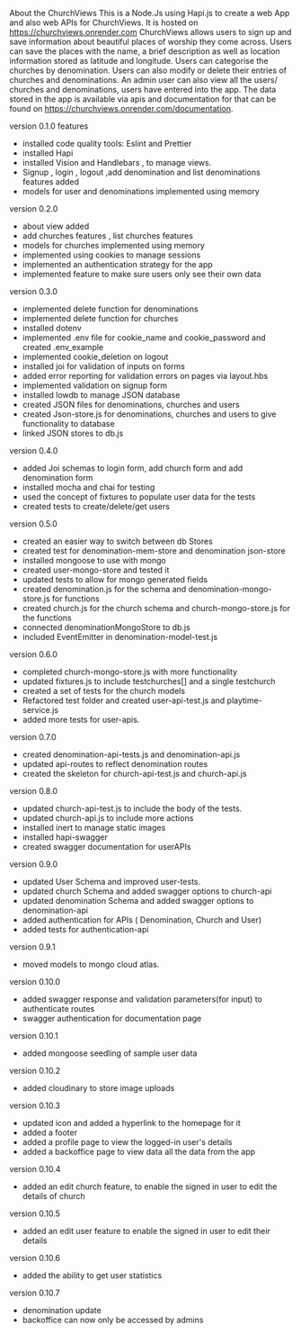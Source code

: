 About the ChurchViews
This is a Node.Js using Hapi.js to create a web App and also web APIs for ChurchViews. It is hosted on https://churchviews.onrender.com ChurchViews allows users to sign up and save information about beautiful places of worship they come across. Users can save the places with the name, a brief description as well as location information stored as latitude and longitude. Users can categorise the churches by denomination. Users can also modify or delete their entries of churches and denominations. An admin user can also view all the users/ churches and denominations, users have entered into the app.
The data stored in the app is available via apis and documentation for that can be found on https://churchviews.onrender.com/documentation. 

version 0.1.0 features
- installed code quality tools: Eslint and Prettier
- installed Hapi 
- installed Vision and Handlebars , to manage views.
- Signup , login , logout ,add denomination and list denominations features added
- models for user and denominations implemented using memory


version 0.2.0 
- about view added 
- add churches features , list churches features 
- models for churches implemented using memory
- implemented using cookies to manage sessions
- implemented an authentication strategy for the app
- implemented feature to make sure users only see their own data


version 0.3.0
- implemented delete function for denominations
- implemented delete function for churches
- installed dotenv
- implemented .env file for cookie_name and cookie_password and created .env_example
- implemented cookie_deletion on logout
- installed joi for validation of inputs on forms
- added error reporting for validation errors on pages via layout.hbs 
- implemented validation on signup form
- installed lowdb to manage JSON database 
- created JSON files for denominations, churches and users
- created Json-store.js for denominations, churches and users to give functionality to database
- linked JSON stores to db.js 

version 0.4.0
- added Joi schemas to login form, add church form and add denomination form 
- installed mocha and chai for testing
- used the concept of fixtures to populate user data for the tests
- created tests to create/delete/get users  

version 0.5.0
- created an easier way to switch between db Stores
- created test for denomination-mem-store and denomination json-store
- installed mongoose to use with mongo
- created user-mongo-store and tested it 
- updated tests to allow for mongo generated fields 
- created denomination.js for the schema and denomination-mongo-store.js for functions 
- created church.js for the church schema and church-mongo-store.js for the functions 
- connected denominationMongoStore to db.js
- included EventEmitter in denomination-model-test.js 

version 0.6.0
- completed church-mongo-store.js with more functionality
- updated fixtures.js to include testchurches[] and a single testchurch
- created a set of tests for the church models
- Refactored test folder and created user-api-test.js and playtime-service.js
- added more tests for user-apis.

version 0.7.0 
- created denomination-api-tests.js and denomination-api.js
- updated api-routes to reflect denomination routes
- created the skeleton for church-api-test.js and church-api.js 

version 0.8.0
- updated church-api-test.js to include the body of the tests.
- updated church-api.js to include more actions 
- installed inert to manage static images
- installed hapi-swagger 
- created swagger documentation for userAPIs 

version 0.9.0
- updated User Schema and improved user-tests. 
- updated church Schema and added swagger options to church-api
- updated denomination Schema and added swagger options to denomination-api
- added authentication for APIs ( Denomination, Church and User)
- added tests for authentication-api

version 0.9.1
- moved models to mongo cloud atlas.

version 0.10.0
- added swagger response and validation parameters(for input) to authenticate routes
- swagger authentication for documentation page

version 0.10.1 
- added mongoose seedling of sample user data

version 0.10.2 
- added cloudinary to store image uploads 

version 0.10.3
- updated icon and added a hyperlink to the homepage for it
- added a footer
- added a profile page to view the logged-in user's details
- added a backoffice page to view data all the data from the app

version 0.10.4
- added an edit church feature, to enable the signed in user to edit the details of church

version 0.10.5 
- added an edit user feature to enable the signed in user to edit their details

version 0.10.6
- added the ability to get user statistics

version 0.10.7
- denomination update
- backoffice can now only be accessed by admins